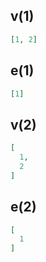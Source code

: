 ## v(1)

```json
[1, 2]
```

## e(1)

```json
[1]
```

## v(2)

```json
[
  1,
  2
]
```

## e(2)

```json
[
  1
]
```
